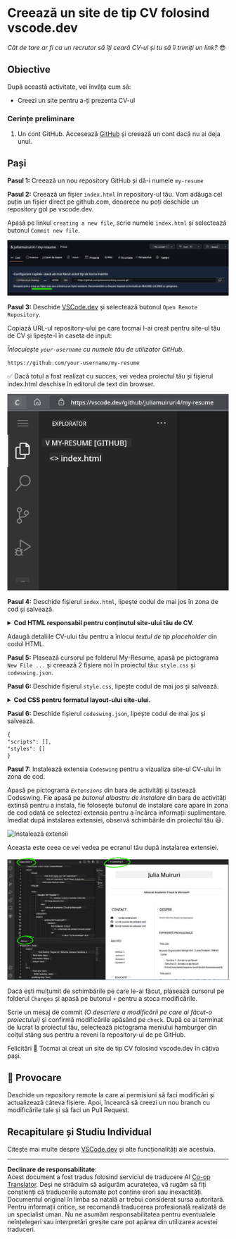 <!--
CO_OP_TRANSLATOR_METADATA:
{
  "original_hash": "2fcb983b8dbadadb1bc2e97f8c12dac5",
  "translation_date": "2025-08-27T22:39:35+00:00",
  "source_file": "8-code-editor/1-using-a-code-editor/assignment.md",
  "language_code": "ro"
}
-->
# Creează un site de tip CV folosind vscode.dev

_Cât de tare ar fi ca un recrutor să îți ceară CV-ul și tu să îi trimiți un link?_ 😎

## Obiective

După această activitate, vei învăța cum să:

- Creezi un site pentru a-ți prezenta CV-ul

### Cerințe preliminare

1. Un cont GitHub. Accesează [GitHub](https://github.com/) și creează un cont dacă nu ai deja unul.

## Pași

**Pasul 1:** Creează un nou repository GitHub și dă-i numele `my-resume`

**Pasul 2:** Creează un fișier `index.html` în repository-ul tău. Vom adăuga cel puțin un fișier direct pe github.com, deoarece nu poți deschide un repository gol pe vscode.dev.

Apasă pe linkul `creating a new file`, scrie numele `index.html` și selectează butonul `Commit new file`.

![Creează un fișier nou pe github.com](../../../../translated_images/new-file-github.com.c886796d800e8056561829a181be1382c5303da9d902d8b2dd82b68a4806e21f.ro.png)

**Pasul 3:** Deschide [VSCode.dev](https://vscode.dev) și selectează butonul `Open Remote Repository`.

Copiază URL-ul repository-ului pe care tocmai l-ai creat pentru site-ul tău de CV și lipește-l în caseta de input:

_Înlocuiește `your-username` cu numele tău de utilizator GitHub._

```
https://github.com/your-username/my-resume
```

✅ Dacă totul a fost realizat cu succes, vei vedea proiectul tău și fișierul index.html deschise în editorul de text din browser.

![Creează un fișier nou](../../../../translated_images/project-on-vscode.dev.e79815a9a95ee7feac72ebe5c941c91279716be37c575dbdbf2f43bea2c7d8b6.ro.png)

**Pasul 4:** Deschide fișierul `index.html`, lipește codul de mai jos în zona de cod și salvează.

<details>
    <summary><b>Cod HTML responsabil pentru conținutul site-ului tău de CV.</b></summary>
    
        <html>

            <head>
                <link href="style.css" rel="stylesheet">
                <link rel="stylesheet" href="https://cdnjs.cloudflare.com/ajax/libs/font-awesome/5.15.4/css/all.min.css">
                <title>Numele Tău Aici!</title>
            </head>
            <body>
                <header id="header">
                    <!-- antetul CV-ului cu numele și titlul tău -->
                    <h1>Numele Tău Aici!</h1>
                    <hr>
                    Rolul Tău!
                    <hr>
                </header>
                <main>
                    <article id="mainLeft">
                        <section>
                            <h2>CONTACT</h2>
                            <!-- informații de contact, inclusiv social media -->
                            <p>
                                <i class="fa fa-envelope" aria-hidden="true"></i>
                                <a href="mailto:username@domain.top-level domain">Scrie emailul tău aici</a>
                            </p>
                            <p>
                                <i class="fab fa-github" aria-hidden="true"></i>
                                <a href="github.com/yourGitHubUsername">Scrie numele tău de utilizator aici!</a>
                            </p>
                            <p>
                                <i class="fab fa-linkedin" aria-hidden="true"></i>
                                <a href="linkedin.com/yourLinkedInUsername">Scrie numele tău de utilizator aici!</a>
                            </p>
                        </section>
                        <section>
                            <h2>ABILITĂȚI</h2>
                            <!-- abilitățile tale -->
                            <ul>
                                <li>Abilitatea 1!</li>
                                <li>Abilitatea 2!</li>
                                <li>Abilitatea 3!</li>
                                <li>Abilitatea 4!</li>
                            </ul>
                        </section>
                        <section>
                            <h2>EDUCAȚIE</h2>
                            <!-- educația ta -->
                            <h3>Scrie cursul tău aici!</h3>
                            <p>
                                Scrie instituția ta aici!
                            </p>
                            <p>
                                Data de început - Data de final
                            </p>
                        </section>            
                    </article>
                    <article id="mainRight">
                        <section>
                            <h2>DESPRE</h2>
                            <!-- despre tine -->
                            <p>Scrie câteva cuvinte despre tine!</p>
                        </section>
                        <section>
                            <h2>EXPERIENȚĂ PROFESIONALĂ</h2>
                            <!-- experiența ta profesională -->
                            <h3>Titlul Jobului</h3>
                            <p>
                                Numele Organizației Aici | Luna de început – Luna de final
                            </p>
                            <ul>
                                    <li>Sarcina 1 - Scrie ce ai făcut!</li>
                                    <li>Sarcina 2 - Scrie ce ai făcut!</li>
                                    <li>Scrie rezultatele/impactul contribuției tale</li>
                                    
                            </ul>
                            <h3>Titlul Jobului 2</h3>
                            <p>
                                Numele Organizației Aici | Luna de început – Luna de final
                            </p>
                            <ul>
                                    <li>Sarcina 1 - Scrie ce ai făcut!</li>
                                    <li>Sarcina 2 - Scrie ce ai făcut!</li>
                                    <li>Scrie rezultatele/impactul contribuției tale</li>
                                    
                            </ul>
                        </section>
                    </article>
                </main>
            </body>
        </html>
</details>

Adaugă detaliile CV-ului tău pentru a înlocui _textul de tip placeholder_ din codul HTML.

**Pasul 5:** Plasează cursorul pe folderul My-Resume, apasă pe pictograma `New File ...` și creează 2 fișiere noi în proiectul tău: `style.css` și `codeswing.json`.

**Pasul 6:** Deschide fișierul `style.css`, lipește codul de mai jos și salvează.

<details>
        <summary><b>Cod CSS pentru formatul layout-ului site-ului.</b></summary>
            
            body {
                font-family: 'Segoe UI', Tahoma, Geneva, Verdana, sans-serif;
                font-size: 16px;
                max-width: 960px;
                margin: auto;
            }
            h1 {
                font-size: 3em;
                letter-spacing: .6em;
                padding-top: 1em;
                padding-bottom: 1em;
            }

            h2 {
                font-size: 1.5em;
                padding-bottom: 1em;
            }

            h3 {
                font-size: 1em;
                padding-bottom: 1em;
            }
            main { 
                display: grid;
                grid-template-columns: 40% 60%;
                margin-top: 3em;
            }
            header {
                text-align: center;
                margin: auto 2em;
            }

            section {
                margin: auto 1em 4em 2em;
            }

            i {
                margin-right: .5em;
            }

            p {
                margin: .2em auto
            }

            hr {
                border: none;
                background-color: lightgray;
                height: 1px;
            }

            h1, h2, h3 {
                font-weight: 100;
                margin-bottom: 0;
            }
            #mainLeft {
                border-right: 1px solid lightgray;
            }
            
</details>

**Pasul 6:** Deschide fișierul `codeswing.json`, lipește codul de mai jos și salvează.

    {
    "scripts": [],
    "styles": []
    }

**Pasul 7:** Instalează extensia `Codeswing` pentru a vizualiza site-ul CV-ului în zona de cod.

Apasă pe pictograma _`Extensions`_ din bara de activități și tastează Codeswing. Fie apasă pe _butonul albastru de instalare_ din bara de activități extinsă pentru a instala, fie folosește butonul de instalare care apare în zona de cod odată ce selectezi extensia pentru a încărca informații suplimentare. Imediat după instalarea extensiei, observă schimbările din proiectul tău 😃.

![Instalează extensii](../../../../8-code-editor/images/install-extension.gif)

Aceasta este ceea ce vei vedea pe ecranul tău după instalarea extensiei.

![Extensia Codeswing în acțiune](../../../../translated_images/after-codeswing-extension-pb.0ebddddcf73b550994947a9084e35e2836c713ae13839d49628e3c764c1cfe83.ro.png)

Dacă ești mulțumit de schimbările pe care le-ai făcut, plasează cursorul pe folderul `Changes` și apasă pe butonul `+` pentru a stoca modificările.

Scrie un mesaj de commit _(O descriere a modificării pe care ai făcut-o proiectului)_ și confirmă modificările apăsând pe `check`. După ce ai terminat de lucrat la proiectul tău, selectează pictograma meniului hamburger din colțul stâng sus pentru a reveni la repository-ul de pe GitHub.

Felicitări 🎉 Tocmai ai creat un site de tip CV folosind vscode.dev în câțiva pași.

## 🚀 Provocare

Deschide un repository remote la care ai permisiuni să faci modificări și actualizează câteva fișiere. Apoi, încearcă să creezi un nou branch cu modificările tale și să faci un Pull Request.

## Recapitulare și Studiu Individual

Citește mai multe despre [VSCode.dev](https://code.visualstudio.com/docs/editor/vscode-web?WT.mc_id=academic-0000-alfredodeza) și alte funcționalități ale acestuia.

---

**Declinare de responsabilitate**:  
Acest document a fost tradus folosind serviciul de traducere AI [Co-op Translator](https://github.com/Azure/co-op-translator). Deși ne străduim să asigurăm acuratețea, vă rugăm să fiți conștienți că traducerile automate pot conține erori sau inexactități. Documentul original în limba sa natală ar trebui considerat sursa autoritară. Pentru informații critice, se recomandă traducerea profesională realizată de un specialist uman. Nu ne asumăm responsabilitatea pentru eventualele neînțelegeri sau interpretări greșite care pot apărea din utilizarea acestei traduceri.